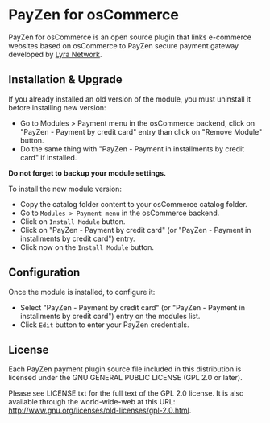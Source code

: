 # PayZen for osCommerce

PayZen for osCommerce is an open source plugin that links e-commerce websites based on osCommerce to PayZen secure payment gateway developed by [Lyra Network](https://www.lyra.com/).

## Installation & Upgrade

If you already installed an old version of the module, you must uninstall it before installing new version:

- Go to Modules > Payment menu in the osCommerce backend, click on "PayZen - Payment by credit card" entry than click on "Remove Module" button.
- Do the same thing with "PayZen - Payment in installments by credit card" if installed.

**Do not forget to backup your module settings.**

To install the new module version:

- Copy the catalog folder content to your osCommerce catalog folder.
- Go to `Modules > Payment menu` in the osCommerce backend.
- Click on `Install Module` button.
- Click on "PayZen - Payment by credit card" (or "PayZen - Payment in installments by credit card") entry.
- Click now on the `Install Module` button.

## Configuration

Once the module is installed, to configure it:

- Select "PayZen - Payment by credit card" (or "PayZen - Payment in installments by credit card") entry on the modules list.
- Click `Edit` button to enter your PayZen credentials.

## License

Each PayZen payment plugin source file included in this distribution is licensed under the GNU GENERAL PUBLIC LICENSE (GPL 2.0 or later).

Please see LICENSE.txt for the full text of the GPL 2.0 license. It is also available through the world-wide-web at this URL: http://www.gnu.org/licenses/old-licenses/gpl-2.0.html.